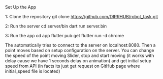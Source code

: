Set Up the App

1: Clone the repository
git clone https://github.com/DIRRHUB/robot_task.git

2: Run the server
cd server/bin
dart run server.bin

3: Run the app
cd app
flutter pub get
flutter run -d chrome

The automatically tries to connect to the server on localhost:8080. Then a point moves based on setup configuration on the server. You can change the speed of the point moving Slider, stop and start moving (it works with delay cause we have 1 seconds delay on animation) and get initial setup speed from API (in facts its just get request on GitHub page where initial_speed file is located)